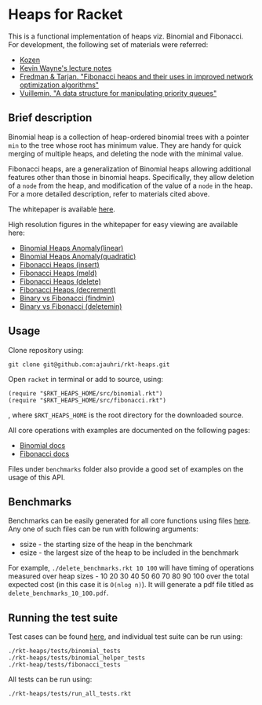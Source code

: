 Heaps for Racket
====

This is a functional implementation of heaps viz. Binomial and Fibonacci. For development, the following set of materials were referred:
* [Kozen](http://www.amazon.com/Analysis-Algorithms-Monographs-Computer-Science/dp/0387976876) 
* [Kevin Wayne's lecture notes](http://www.cs.princeton.edu/~wayne/teaching/fibonacci-heap.pdf)
* [Fredman & Tarjan. "Fibonacci heaps and their uses in improved network optimization algorithms"](http://www.cs.princeton.edu/courses/archive/fall03/cs528/handouts/fibonacci%20heaps.pdf)
* [Vuillemin, "A data structure for manipulating priority queues"](http://www.cl.cam.ac.uk/teaching/1011/AlgorithII/1978-Vuillemin-queues.pdf)

Brief description
----

Binomial heap is a collection of heap-ordered binomial trees with a pointer `min` to the tree whose root has minimum value. They are handy for quick merging of multiple heaps, and deleting the node with the minimal value. 

Fibonacci heaps, are a generalization of Binomial heaps allowing additional features other than those in binomial heaps. Specifically, they allow deletion of a `node` from the heap, and modification of the value of a `node` in the heap. For a more detailed description, refer to materials cited above.

The whitepaper is available [here](https://www.dropbox.com/s/2zmca8om1s7t8jo/final-report.pdf).

High resolution figures in the whitepaper for easy viewing are available here:

* [Binomial Heaps Anomaly(linear)](https://www.dropbox.com/s/ta9hdb4sz8t9izg/insert_binomial_linear.pdf) 
* [Binomial Heaps Anomaly(quadratic)](https://www.dropbox.com/s/zps81vwqfaxuzm9/insert_binomial_quad.pdf) 
* [Fibonacci Heaps (insert)](https://www.dropbox.com/s/tk988xsu7qmcmr3/fi_insert.pdf)
* [Fibonacci Heaps (meld)](https://www.dropbox.com/s/q30a15eqxpikge5/fi_meld.pdf) 
* [Fibonacci Heaps (delete)](https://www.dropbox.com/s/i2ut55g0k36krgd/fi_delete.pdf) 
* [Fibonacci Heaps (decrement)](https://www.dropbox.com/s/up6l1wfiaj3inh9/fi_decrement.pdf)
* [Binary vs Fibonacci (findmin)](https://www.dropbox.com/s/7rh758163bn0zbk/findmin.pdf)
* [Binary vs Fibonacci (deletemin)](https://www.dropbox.com/s/s8jl62ovd8g2t4n/deletemin.pdf)

Usage
----
Clone repository using:
	
	git clone git@github.com:ajauhri/rkt-heaps.git	

Open `racket` in terminal or add to source, using:

	(require "$RKT_HEAPS_HOME/src/binomial.rkt")
	(require "$RKT_HEAPS_HOME/src/fibonacci.rkt")

, where `$RKT_HEAPS_HOME` is the root directory for the downloaded source.

All core operations with examples are documented on the following pages:
* [Binomial docs](http://htmlpreview.github.com/?https://github.com/ajauhri/rkt-heaps/blob/master/docs/binomial/index.html) 
* [Fibonacci docs](http://htmlpreview.github.com/?https://github.com/ajauhri/rkt-heaps/blob/master/docs/fibonacci/index.html) 

Files under `benchmarks` folder also provide a good set of examples on the usage of this API.

Benchmarks
----
Benchmarks can be easily generated for all core functions using files [here](https://github.com/ajauhri/rkt-heaps/tree/master/benchmarks). Any one of such files can be run with following arguments:
* ssize - the starting size of the heap in the benchmark
* esize - the largest size of the heap to be included in the benchmark

For example, `./delete_benchmarks.rkt 10 100` will have timing of operations measured over heap sizes - 10 20 30 40 50 60 70 80 90 100 over the total expected cost (in this case it is `O(nlog n)`). It will generate a pdf file titled as `delete_benchmarks_10_100.pdf`.

Running the test suite 
----

Test cases can be found [here](https://github.com/ajauhri/rkt-heaps/tree/master/tests), and individual test suite can be run using:
	
	./rkt-heaps/tests/binomial_tests
	./rkt-heaps/tests/binomial_helper_tests
	./rkt-heap/tests/fibonacci_tests

All tests can be run using:

	./rkt-heaps/tests/run_all_tests.rkt

